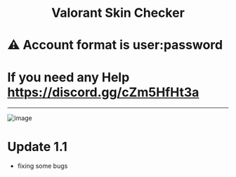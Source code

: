 <h1 align="center">Valorant Skin Checker</h1>

# ⚠️ Account format is user:password 
# If you need any Help https://discord.gg/cZm5HfHt3a
-----
![image](https://user-images.githubusercontent.com/90693180/177045591-119872bc-e869-471c-88a9-71e8f64e16a1.png)

# Update 1.1
- fixing some bugs
